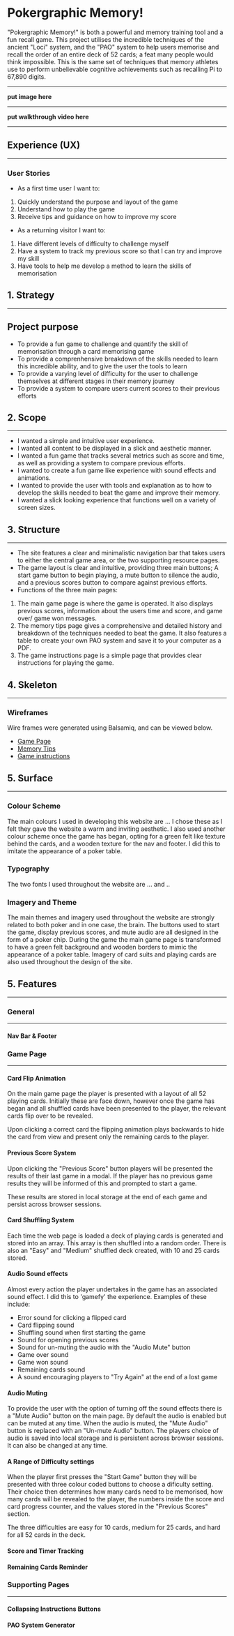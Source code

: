 # Pokergraphic Memory!
"Pokergraphic Memory!" is both a powerful and memory training tool and a fun recall game. This project utilises the incredible techniques of the ancient "Loci" system, and the "PAO" system to help users memorise and recall the order of an entire deck of 52 cards; a feat many people would think impossible. This is the same set of techniques that memory athletes use to perform unbelievable cognitive achievements such as recalling Pi to 67,890 digits.

---

**put image here**

---

**put walkthrough video here**

---

##  Experience (UX)
---
### User Stories

- As a first time user I want to:

1. Quickly understand the purpose and layout of the game
2. Understand how to play the game
3. Receive tips and guidance on how to improve my score

- As a returning visitor I want to:

1. Have different levels of difficulty to challenge myself
2. Have a system to track my previous score so that I can try and improve my skill
3. Have tools to help me develop a method to learn the skills of memorisation

## 1. Strategy
---
## Project purpose
- To provide a fun game to challenge and quantify the skill of memorisation through a card memorising game
- To provide a comprenhensive breakdown of the skills needed to learn this incredible ability, and to give the user the tools to learn
- To provide a varying level of difficulty for the user to challenge themselves at different stages in their memory journey
- To provide a system to compare users current scores to their previous efforts

## 2. Scope
---
- I wanted a simple and intuitive user experience.
- I wanted all content to be displayed in a slick and aesthetic manner.
- I wanted a fun game that tracks several metrics such as score and time, as well as providing a system to compare previous efforts.
- I wanted to create a fun game like experience with sound effects and animations.
- I wanted to provide the user with tools and explanation as to how to develop the skills needed to beat the game and improve their memory.
- I wanted a slick looking experience that functions well on a variety of screen sizes.

## 3. Structure
---
- The site features a clear and minimalistic navigation bar that takes users to either the central game area, or the two supporting resource pages.
- The game layout is clear and intuitive, providing three main buttons; A start game button to begin playing, a mute button to silence the audio, and a previous scores button to compare against previous efforts.
- Functions of the three main pages:
1. The main game page is where the game is operated. It also displays previous scores, information about the users time and score, and game over/ game won messages.
2. The memory tips page gives a comprehensive and detailed history and breakdown of the techniques needed to beat the game. It also features a table to create your own PAO system and save it to your computer as a PDF.
3. The game instructions page is a simple page that provides clear instructions for playing the game.

## 4. Skeleton 
---

### Wireframes

Wire frames were generated using Balsamiq, and can be viewed below.

- [Game Page](https://www.example.com)
- [Memory Tips](https://www.example.com)
- [Game instructions](https://www.example.com)

## 5. Surface 
---

### Colour Scheme

The main colours I used in developing this website are ...
I chose these as I felt they gave the website a warm and inviting aesthetic. I also used another colour scheme once the game has began, opting for a green felt like texture behind the cards, and a wooden texture for the nav and footer. I did this to imitate the appearance of a poker table. 

### Typography

The two fonts I used throughout the website are ... and .. 


### Imagery and Theme

The main themes and imagery used throughout the website are strongly related to both poker and in one case, the brain. The buttons used to start the game, display previous scores, and mute audio are all designed in the form of a poker chip. During the game the main game page is transformed to have a green felt background and wooden borders to mimic the appearance of a poker table. Imagery of card suits and playing cards are also used throughout the design of the site. 

## 5. Features 
---
### General
---

#### Nav Bar & Footer

### Game Page
---

#### Card Flip Animation
On the main game page the player is presented with a layout of all 52 playing cards. Initially these are face down, however once the game has began and all shuffled cards have been presented to the player, the relevant cards flip over to be revealed.

Upon clicking a correct card the flipping animation plays backwards to hide the card from view and present only the remaining cards to the player.

#### Previous Score System
Upon clicking the "Previous Score" button players will be presented the results of their last game in a modal. 
If the player has no previous game results they will be informed of this and prompted to start a game. 

These results are stored in local storage at the end of each game and persist across browser sessions.

#### Card Shuffling System
Each time the web page is loaded a deck of playing cards is generated and stored into an array. This array is then shuffled into a random order.
There is also an "Easy" and "Medium" shuffled deck created, with 10 and 25 cards stored. 

#### Audio Sound effects
Almost every action the player undertakes in the game has an associated sound effect. I did this to 'gamefy' the experience. Examples of these include:
* Error sound for clicking a flipped card
* Card flipping sound
* Shuffling sound when first starting the game
* Sound for opening previous scores
* Sound for un-muting the audio with the "Audio Mute" button
* Game over sound
* Game won sound
* Remaining cards sound
* A sound encouraging players to "Try Again" at the end of a lost game

#### Audio Muting
To provide the user with the option of turning off the sound effects there is a "Mute Audio" button on the main page. By default the audio is enabled but can be muted at any time. When the audio is muted, the "Mute Audio" button is replaced with an "Un-mute Audio" button. 
The players choice of audio is saved into local storage and is persistent across browser sessions. It can also be changed at any time.

#### A Range of Difficulty settings 
When the player first presses the "Start Game" button they will be presented with three colour coded buttons to choose a dificulty setting. Their choice then determines how many cards need to be memorised, how many cards will be revealed to the player, the numbers inside the score and card progress counter, and the values stored in the "Previous Scores" section.

The three difficulties are easy for 10 cards, medium for 25 cards, and hard for all 52 cards in the deck.

#### Score and Timer Tracking


#### Remaining Cards Reminder

### Supporting Pages
---

#### Collapsing Instructions Buttons

#### PAO System Generator